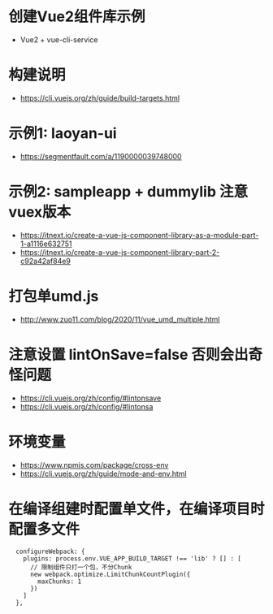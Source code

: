# 创建Vue2组件库示例

 * Vue2 + vue-cli-service

# 构建说明

 * https://cli.vuejs.org/zh/guide/build-targets.html

# 示例1: laoyan-ui

 * https://segmentfault.com/a/1190000039748000

# 示例2: sampleapp + dummylib 注意vuex版本

 * https://itnext.io/create-a-vue-js-component-library-as-a-module-part-1-a1116e632751
 * https://itnext.io/create-a-vue-js-component-library-part-2-c92a42af84e9

# 打包单umd.js

 * http://www.zuo11.com/blog/2020/11/vue_umd_multiple.html

# 注意设置 lintOnSave=false 否则会出奇怪问题

 * https://cli.vuejs.org/zh/config/#lintonsave
 * https://cli.vuejs.org/zh/config/#lintonsa

# 环境变量

 * https://www.npmjs.com/package/cross-env
 * https://cli.vuejs.org/zh/guide/mode-and-env.html

# 在编译组建时配置单文件，在编译项目时配置多文件
```
  configureWebpack: {
    plugins: process.env.VUE_APP_BUILD_TARGET !== 'lib' ? [] : [
      // 限制组件只打一个包，不分Chunk
      new webpack.optimize.LimitChunkCountPlugin({
        maxChunks: 1
      })
    ]
  },
```
